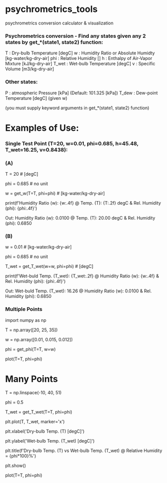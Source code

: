 # psychrometrics_tools
psychrometrics conversion calculator &amp; visualization


### Psychrometrics conversion - Find any states given any 2 states by get_*(state1, state2) function:
T     : Dry-bulb Temperature [degC]
w     : Humidity Ratio or Absolute Humidty [kg-water/kg-dry-air]
phi   : Relative Humidity []
h     : Enthalpy of Air-Vapor Mixture [kJ/kg-dry-air]
T_wet : Wet-bulb Temperature [degC]
v     : Specific Volume [m3/kg-dry-air]

### Other states:
P     : atmospheric Pressure [kPa] (Default: 101.325 [kPa])
T_dew : Dew-point Temperature [degC] (given w)

(you must supply keyword arguments in get_*(state1, state2) function)


# Examples of Use:

### Single Test Point (T=20, w=0.01, phi=0.685, h=45.48, T_wet=16.25, v=0.8438):
### (A)
T = 20 # [degC]

phi = 0.685 # no unit

w = get_w(T=T, phi=phi) # [kg-water/kg-dry-air]

print(f'Humidity Ratio (w): {w:.4f} @ Temp. (T): {T:.2f} degC & Rel. Humidity (phi): {phi:.4f}')

Out: Humidity Ratio (w): 0.0100 @ Temp. (T): 20.00 degC & Rel. Humidity (phi): 0.6850

### (B)
w = 0.01 # [kg-water/kg-dry-air]

phi = 0.685 # no unit

T_wet = get_T_wet(w=w, phi=phi) # [degC]

print(f'Wet-buld Temp. (T_wet): {T_wet:.2f} @ Humidity Ratio (w): {w:.4f} & Rel. Humidity (phi): {phi:.4f}')

Out: Wet-buld Temp. (T_wet): 16.26 @ Humidity Ratio (w): 0.0100 & Rel. Humidity (phi): 0.6850


### Multiple Points
import numpy as np

T = np.array([20, 25, 35])

w = np.array([0.01, 0.015, 0.012])

phi = get_phi(T=T, w=w)

plot(T=T, phi=phi)


# Many Points
T = np.linspace(-10, 40, 51)

phi = 0.5

T_wet = get_T_wet(T=T, phi=phi)

plt.plot(T, T_wet, marker='x')

plt.xlabel('Dry-bulb Temp. (T) [degC]')

plt.ylabel('Wet-bulb Temp. (T_wet) [degC]')

plt.title(f'Dry-bulb Temp. (T) vs Wet-bulb Temp. (T_wet) @ Relative Humidity = {phi*100}%')

plt.show()

plot(T=T, phi=phi)

